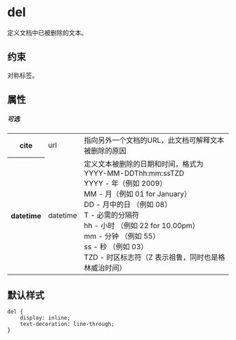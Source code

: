 # del

定义文档中已被删除的文本。

## 约束

对称标签。

## 属性

##### 可选

<table>
<tr>
    <th>cite</th>
    <td>url</td>
    <td>指向另外一个文档的URL，此文档可解释文本被删除的原因</td>
</tr>
<tr>
    <th>datetime</th>
    <td>datetime</td>
    <td>定义文本被删除的日期和时间，格式为YYYY-MM-DDThh:mm:ssTZD
        <br/>YYYY - 年（例如 2009）
        <br/>MM - 月（例如 01 for January）
        <br/>DD - 月中的日 （例如 08）
        <br/>T - 必需的分隔符
        <br/>hh - 小时 （例如 22 for 10.00pm）
        <br/>mm - 分钟 （例如 55）
        <br/>ss - 秒 （例如 03）
        <br/>TZD - 时区标志符（Z 表示祖鲁，同时也是格林威治时间）
    </td>
</tr>
</table>

## 默认样式

```
del {
    display: inline;
    text-decoration: line-through;
}
```